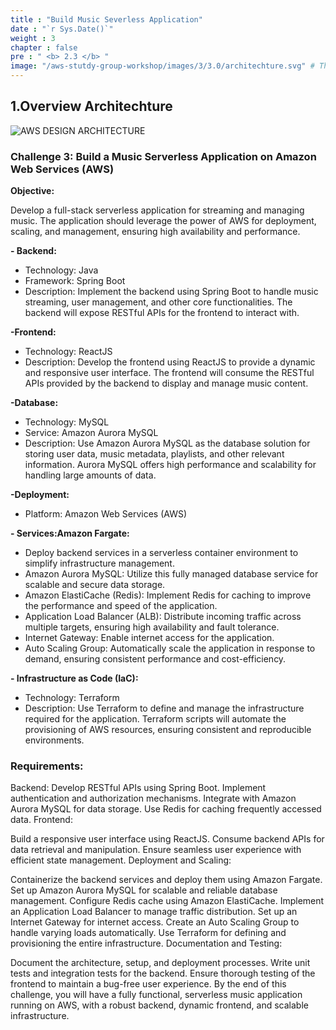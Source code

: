```yaml
---
title : "Build Music Severless Application"
date : "`r Sys.Date()`"
weight : 3
chapter : false
pre : " <b> 2.3 </b> "
image: "/aws-stutdy-group-workshop/images/3/3.0/architechture.svg" # The path to your image
---
```

## 1.Overview Architechture
![AWS DESIGN ARCHITECTURE](/aws-stutdy-group-workshop/images/3/3.0/architechture.svg?featherlight=false&width=100pc)

### Challenge 3: Build a Music Serverless Application on Amazon Web Services (AWS)
**Objective:**

Develop a full-stack serverless application for streaming and managing music. The application should leverage the power of AWS for deployment, scaling, and management, ensuring high availability and performance.

**- Backend:**
+ Technology: Java
+ Framework: Spring Boot
+ Description: Implement the backend using Spring Boot to handle music streaming, user management, and other core functionalities. The backend will expose RESTful APIs for the frontend to interact with.

**-Frontend:**
+ Technology: ReactJS
+ Description: Develop the frontend using ReactJS to provide a dynamic and responsive user interface. The frontend will consume the RESTful APIs provided by the backend to display and manage music content.

**-Database:**
+ Technology: MySQL
+ Service: Amazon Aurora MySQL
+ Description: Use Amazon Aurora MySQL as the database solution for storing user data, music metadata, playlists, and other relevant information. Aurora MySQL offers high performance and scalability for handling large amounts of data.

**-Deployment:**
+ Platform: Amazon Web Services (AWS)

**- Services:Amazon Fargate:**

+ Deploy backend services in a serverless container environment to simplify infrastructure management.
+ Amazon Aurora MySQL: Utilize this fully managed database service for scalable and secure data storage.
+ Amazon ElastiCache (Redis): Implement Redis for caching to improve the performance and speed of the application.
+ Application Load Balancer (ALB): Distribute incoming traffic across multiple targets, ensuring high availability and fault tolerance.
+ Internet Gateway: Enable internet access for the application.
+ Auto Scaling Group: Automatically scale the application in response to demand, ensuring consistent performance and cost-efficiency.

**- Infrastructure as Code (IaC):**
+ Technology: Terraform
+ Description: Use Terraform to define and manage the infrastructure required for the application. Terraform scripts will automate the provisioning of AWS resources, ensuring consistent and reproducible environments.

### Requirements:
Backend:
Develop RESTful APIs using Spring Boot.
Implement authentication and authorization mechanisms.
Integrate with Amazon Aurora MySQL for data storage.
Use Redis for caching frequently accessed data.
Frontend:

Build a responsive user interface using ReactJS.
Consume backend APIs for data retrieval and manipulation.
Ensure seamless user experience with efficient state management.
Deployment and Scaling:

Containerize the backend services and deploy them using Amazon Fargate.
Set up Amazon Aurora MySQL for scalable and reliable database management.
Configure Redis cache using Amazon ElastiCache.
Implement an Application Load Balancer to manage traffic distribution.
Set up an Internet Gateway for internet access.
Create an Auto Scaling Group to handle varying loads automatically.
Use Terraform for defining and provisioning the entire infrastructure.
Documentation and Testing:

Document the architecture, setup, and deployment processes.
Write unit tests and integration tests for the backend.
Ensure thorough testing of the frontend to maintain a bug-free user experience.
By the end of this challenge, you will have a fully functional, serverless music application running on AWS, with a robust backend, dynamic frontend, and scalable infrastructure.






